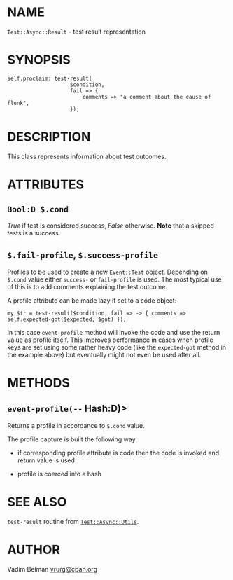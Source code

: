 NAME
====



`Test::Async::Result` - test result representation

SYNOPSIS
========



    self.proclaim: test-result(
                        $condition, 
                        fail => {
                            comments => "a comment about the cause of flunk",
                        });

DESCRIPTION
===========



This class represents information about test outcomes.

ATTRIBUTES
==========



`Bool:D $.cond`
---------------

*True* if test is considered success, *False* otherwise. **Note** that a skipped tests is a success.

`$.fail-profile`, `$.success-profile`
-------------------------------------

Profiles to be used to create a new `Event::Test` object. Depending on `$.cond` value either `success-` or `fail-profile` is used. The most typical use of this is to add comments explaining the test outcome.

A profile attribute can be made lazy if set to a code object:

    my $tr = test-result($condition, fail => -> { comments => self.expected-got($expected, $got) });

In this case `event-profile` method will invoke the code and use the return value as profile itself. This improves performance in cases when profile keys are set using some rather heavy code (like the `expected-got` method in the example above) but eventually might not even be used after all.

METHODS
=======



`event-profile(--` Hash:D)>
---------------------------

Returns a profile in accordance to `$.cond` value.

The profile capture is built the following way:

  * if corresponding profile attribute is code then the code is invoked and return value is used

  * profile is coerced into a hash

SEE ALSO
========

`test-result` routine from [`Test::Async::Utils`](https://github.com/vrurg/raku-Test-Async/blob/v0.1.2/docs/md/Test/Async/Utils.md).

AUTHOR
======

Vadim Belman <vrurg@cpan.org>

